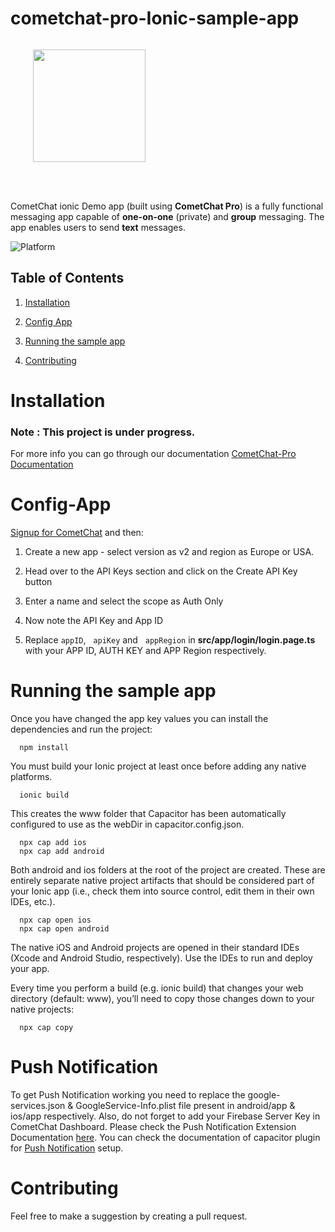 # cometchat-pro-Ionic-sample-app
<div style="width:100%">
	<div style="width:50%; display:inline-block">
		<p align="center">
		<img align="center" width="180" height="180" alt="" src="https://github.com/cometchat-pro/ios-swift-chat-app/blob/master/Screenshots/CometChat%20Logo.png">	
		</p>	
	</div>	
</div>
</br>
</br>
</div>

CometChat ionic Demo app (built using **CometChat Pro**) is a fully functional messaging app capable of **one-on-one** (private) and **group** messaging. The app enables users to send **text** messages.

![Platform](https://img.shields.io/badge/Platform-ionic-orange.svg)

## Table of Contents

1. [Installation](#Installation)

2. [Config App](#Config-App)

3. [Running the sample app](#Running-the-sample-app)

4. [Contributing](#Contributing)

# Installation 
### Note : This project is under progress.

  For more info you can go through our documentation [CometChat-Pro Documentation](https://prodocs.cometchat.com/docs/cordova-ionic-quick-start)
  
# Config-App

  <a href="https://app.cometchat.io/" target="_blank">Signup for CometChat</a> and then:

  1. Create a new app - select version as v2 and region as Europe or USA.

  2. Head over to the API Keys section and click on the Create API Key button

  3. Enter a name and select the scope as Auth Only

  4. Now note the API Key and App ID

  5. Replace  `appID`, &nbsp; `apiKey` and &nbsp; `appRegion` in **src/app/login/login.page.ts** with your APP ID,&nbsp;AUTH KEY&nbsp;and&nbsp;APP Region respectively.<br/>

  # Running the sample app 

  Once you have changed the app key values you can install the dependencies and run the project: 
    
  ```
    npm install
  ```

  You must build your Ionic project at least once before adding any native platforms.
  
  ```
    ionic build
  ```

  This creates the www folder that Capacitor has been automatically configured to use as the webDir in capacitor.config.json.
  
  ```
    npx cap add ios
    npx cap add android
  ```
  
  Both android and ios folders at the root of the project are created. These are entirely separate native project artifacts that should be considered part of your Ionic app (i.e., check them into source control, edit them in their own IDEs, etc.).
  
  ```
    npx cap open ios
    npx cap open android
  ```
  The native iOS and Android projects are opened in their standard IDEs (Xcode and Android Studio, respectively). Use the IDEs to run and deploy your app.

  Every time you perform a build (e.g. ionic build) that changes your web directory (default: www), you’ll need to copy those changes down to your native projects:

  ```
    npx cap copy
  ```

  # Push Notification

  To get Push Notification working you need to replace the google-services.json & GoogleService-Info.plist file present in android/app & ios/app respectively. Also, do not forget to add your Firebase Server Key in CometChat Dashboard. Please check the Push Notification Extension Documentation [here](https://prodocs.cometchat.com/docs/ionic-cordova-extensions-enhanced-push-notification). You can check the documentation of capacitor plugin for [Push Notification](https://capacitorjs.com/docs/guides/push-notifications-firebase) setup.
 # Contributing 
   
  Feel free to make a suggestion by creating a pull request.
